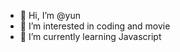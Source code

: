 - 👋 Hi, I’m @yun
- 👀 I’m interested in coding and movie
- 🌱 I’m currently learning Javascript

<!---
yun-2000/yun-2000 is a ✨ special ✨ repository because its `README.md` (this file) appears on your GitHub profile.
You can click the Preview link to take a look at your changes.
--->
